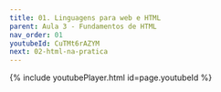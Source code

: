 ```yaml
---
title: 01. Linguagens para web e HTML
parent: Aula 3 - Fundamentos de HTML
nav_order: 01
youtubeId: CuTMt6rAZYM
next: 02-html-na-pratica
---
```


{% include youtubePlayer.html id=page.youtubeId %}
